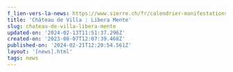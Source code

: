 ```yaml
---
f_lien-vers-la-news: https://www.sierre.ch/fr/calendrier-manifestations-1738.html
title: 'Château de Villa : Libera Mente'
slug: chateau-de-villa-libera-mente
updated-on: '2024-02-13T11:51:37.296Z'
created-on: '2023-08-07T12:07:39.468Z'
published-on: '2024-02-21T12:20:54.561Z'
layout: '[news].html'
tags: news
---
```



